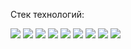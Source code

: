 Стек технологий:

<img src="https://img.shields.io/badge/HTML5-505259?style=for-the-badge&logo=HTML5&logoColor=E34F26"/> <img src="https://img.shields.io/badge/CSS3-505259?style=for-the-badge&logo=CSS3&logoColor=2D53E5"/> <img src="https://img.shields.io/badge/JavaScript-505259?style=for-the-badge&logo=javascript&logoColor=F7DF1E"/> <img src="https://img.shields.io/badge/NodeJS-505259?style=for-the-badge&logo=nodedotjs&logoColor=448A42"/> <img src="https://img.shields.io/badge/TypeScript-505259?style=for-the-badge&logo=typescript&logoColor=3178C6"/> <img src="https://img.shields.io/badge/React-505259?style=for-the-badge&logo=react&logoColor=292929"/>
 <img src="https://img.shields.io/badge/Sass-505259?style=for-the-badge&logo=sass&logoColor=CC6699"/> <img src="https://img.shields.io/badge/GIT-505259?style=for-the-badge&logo=git&logoColor=F05032"/> <img src="https://img.shields.io/badge/Figma-505259?style=for-the-badge&logo=figma&logoColor=A443FF"/>
